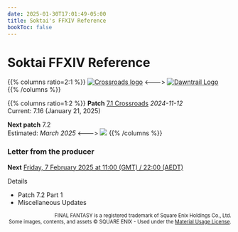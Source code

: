 ```yaml
---
date: 2025-01-30T17:01:49-05:00
title: Soktai's FFXIV Reference
bookToc: false
---
```


# Soktai FFXIV Reference

{{% columns ratio=2:1 %}}
[![Crossroads logo](https://lds-img.finalfantasyxiv.com/promo/h/0/_9pS37ahc1lqA9Sf-s4KMpl7KM.png)](https://eu.finalfantasyxiv.com/dawntrail/patch_7_1)
<--->
[![Dawntrail Logo](https://lds-img.finalfantasyxiv.com/promo/h/5/CxQyapiceRAGCsJ2U0l7C9Wq38.png)](https://na.finalfantasyxiv.com/dawntrail)
{{% /columns %}}

{{% columns ratio=1:2 %}}
**Patch** [7.1 Crossroads](https://eu.finalfantasyxiv.com/dawntrail/patch_7_1) _2024-11-12_\
Current: 7.16 (January 21, 2025)

**Next patch** 7.2 \
Estimated: _March 2025_
<--->
[![](https://img.finalfantasyxiv.com/t/3c04a3a968d20cad8b17e35d37aa9cae6ff8960a.png?1737455030)](https://eu.finalfantasyxiv.com/lodestone/topics/detail/3c04a3a968d20cad8b17e35d37aa9cae6ff8960a)
{{% /columns %}}

### Letter from the producer
**Next** [Friday, 7 February 2025 at 11:00 (GMT) / 22:00 (AEDT)](https://na.finalfantasyxiv.com/lodestone/topics/detail/329ad452f96b16dec78666be3114da17c3661196)

Details
* Patch 7.2 Part 1
* Miscellaneous Updates

<div style="font-size:0.8em; text-align:right;">
FINAL FANTASY is a registered trademark of Square Enix Holdings Co., Ltd.<br>
Some images, contents, and assets © SQUARE ENIX - Used under the <a href="https://support.na.square-enix.com/rule.php?id=5382&tag=authc">Material Usage License</a>.</div>
